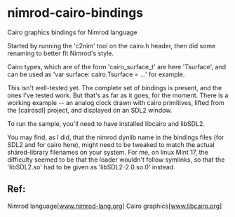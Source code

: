 nimrod-cairo-bindings
=====================

Cairo graphics bindings for Nimrod language

Started by running the 'c2nim' tool on the cairo.h header, then did some renaming
to better fit Nimrod's style.

Cairo types, which are of the form 'cairo_surface_t' are here 'Tsurface', 
and can be used as 'var surface: cairo.Tsurface = ...' for example.

This isn't well-tested yet.  The complete set of bindings is present, and the
ones I've tested work.  But that's as far as it goes, for the moment.  There is
a working example -- an analog clock drawn with cairo primitives, lifted from the
[cairosdl] project, and displayed on an SDL2 window.

To run the sample, you'll need to have installed libcairo and libSDL2.  

You may find, as I did, that the nimrod dynlib name in the bindings files
(for SDL2 and for cairo here), might need to be tweaked to match the actual
shared-library filenames on your system.  For me, on linux Mint 17, the
difficulty seemed to be that the loader wouldn't follow symlinks, so that
the 'libSDL2.so' had to be given as 'libSDL2-2.0.so.0' instead. 



Ref:
---
Nimrod language[www.nimrod-lang.org]
Cairo graphics[www.libcairo.org]